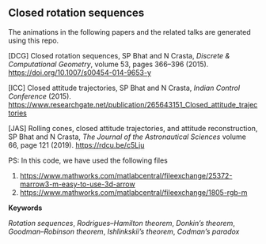 ## Closed rotation sequences

The animations in the following papers and the related talks are generated using this repo.

[DCG] Closed rotation sequences, SP Bhat and N Crasta, *Discrete & Computational Geometry*, volume 53, pages 366–396 (2015). https://doi.org/10.1007/s00454-014-9653-y

[ICC] Closed attitude trajectories, SP Bhat and N Crasta, *Indian Control Conference* (2015). https://www.researchgate.net/publication/265643151_Closed_attitude_trajectories

[JAS] Rolling cones, closed attitude trajectories, and attitude reconstruction, SP Bhat and N Crasta, *The Journal of the Astronautical Sciences* volume 66, page 121 (2019). https://rdcu.be/c5Lju


PS: In this code, we have used the following files
1. https://www.mathworks.com/matlabcentral/fileexchange/25372-marrow3-m-easy-to-use-3d-arrow
2. https://www.mathworks.com/matlabcentral/fileexchange/1805-rgb-m

**Keywords**

*Rotation sequences*, *Rodrigues–Hamilton theorem*, *Donkin’s theorem*, *Goodman–Robinson theorem*, *Ishlinkskii’s theorem*, *Codman’s paradox*
